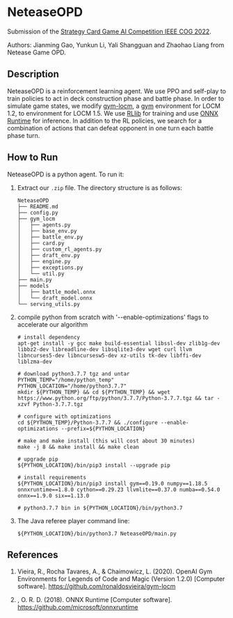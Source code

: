# NeteaseOPD

Submission of the [Strategy Card Game AI Competition IEEE COG 2022](https://legendsofcodeandmagic.com/COG22/).

Authors: Jianming Gao, Yunkun Li, Yali Shangguan and Zhaohao Liang from Netease Game OPD.

## Description

NeteaseOPD is a reinforcement learning agent.
We use PPO and self-play to train policies to act in deck construction phase and battle phase. In order to simulate game states, we modify [gym-locm](#gym-locm), a [gym](https://github.com/openai/gym) environment for LOCM 1.2, to environment for LOCM 1.5. We use [RLlib](https://github.com/ray-project/ray) for training and use [ONNX Runtime](#onnxruntime) for inference.
In addition to the RL policies, we search for a combination of actions that can defeat opponent in one turn each battle phase turn.

## How to Run

NeteaseOPD is a python agent. To run it:

1. Extract our `.zip` file. The directory structure is as follows:

    ```text
    NeteaseOPD
    ├── README.md
    ├── config.py
    ├── gym_locm
    │   ├── agents.py
    │   ├── base_env.py
    │   ├── battle_env.py
    │   ├── card.py
    │   ├── custom_rl_agents.py
    │   ├── draft_env.py
    │   ├── engine.py
    │   ├── exceptions.py
    │   └── util.py
    ├── main.py
    ├── models
    │   ├── battle_model.onnx
    │   └── draft_model.onnx
    └── serving_utils.py
    ```

2. compile python from scratch with '--enable-optimizations' flags to accelerate our algorithm

    ```shell
    # install dependency
    apt-get install -y gcc make build-essential libssl-dev zlib1g-dev libbz2-dev libreadline-dev libsqlite3-dev wget curl llvm libncurses5-dev libncursesw5-dev xz-utils tk-dev libffi-dev liblzma-dev

    # download python3.7.7 tgz and untar
    PYTHON_TEMP="/home/python_temp"
    PYTHON_LOCATION="/home/python3.7.7"
    mkdir ${PYTHON_TEMP} && cd ${PYTHON_TEMP} && wget https://www.python.org/ftp/python/3.7.7/Python-3.7.7.tgz && tar -xzvf Python-3.7.7.tgz

    # configure with optimizations
    cd ${PYTHON_TEMP}/Python-3.7.7 && ./configure --enable-optimizations --prefix=${PYTHON_LOCATION}
    
    # make and make install (this will cost about 30 minutes)
    make -j 8 && make install && make clean
   
    # upgrade pip
    ${PYTHON_LOCATION}/bin/pip3 install --upgrade pip
   
    # install requirements
    ${PYTHON_LOCATION}/bin/pip3 install gym==0.19.0 numpy==1.18.5 onnxruntime==1.8.0 cython==0.29.23 llvmlite==0.37.0 numba==0.54.0 onnx==1.9.0 six==1.13.0
   
    # python3.7.7 bin in ${PYTHON_LOCATION}/bin/python3.7
    ```

3. The Java referee player command line:

    ```shell
    ${PYTHON_LOCATION}/bin/python3.7 NeteaseOPD/main.py
    ```

## References

1. <span id="gym-locm">Vieira, R., Rocha Tavares, A., & Chaimowicz, L. (2020). OpenAI Gym Environments for Legends of Code and Magic (Version 1.2.0) [Computer software]. https://github.com/ronaldosvieira/gym-locm</span>

2. <span id="onnxruntime">, O. R. D. (2018). ONNX Runtime [Computer software]. https://github.com/microsoft/onnxruntime</span>
